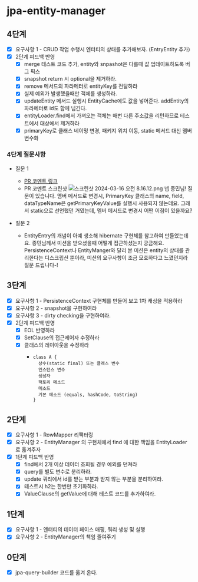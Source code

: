 # jpa-entity-manager

## 4단계
- [x] 요구사항 1 - CRUD 작업 수행시 엔터티의 상태를 추가해보자. (EntryEntity 추가)
- [x] 2단계 피드백 반영
  - [x] merge 테스트 코드 추가, entity와 snpashot은 다를때 값 업데이트하도록 버그 픽스
  - [x] snapshot return 시 optional을 제거하라. 
  - [x] remove 메서드의 파라메터로 entityKey를 전달하라
  - [x] 실제 예외가 발생했을때만 객체를 생성하라.
  - [x] updateEntity 메서드 실행시 EntityCache에도 값을 넣어준다. addEntity의 파라메터로 id도 함께 넘긴다. 
  - [x] entityLoader.find에서 가져오는 객체는 매번 다른 주소값을 리턴하므로 테스트에서 대상에서 제거하라
  - [x] primaryKey로 클래스 네이밍 변경, 패키지 위치 이동, static 메서드 대신 멤버 변수화

### 4단계 질문사항
* 질문 1
  * [PR 코멘트 링크](https://github.com/next-step/jpa-entity-manager/pull/165#discussion_r1525250415)
  * PR 코멘트 스크린샷
     ![스크린샷 2024-03-16 오전 8.16.12.png](..%2F..%2F..%2F..%2Fvar%2Ffolders%2F_q%2Fd52gkwbn3y539jdm707grkpr0000gn%2FT%2FTemporaryItems%2FNSIRD_screencaptureui_C2M3gP%2F%EC%8A%A4%ED%81%AC%EB%A6%B0%EC%83%B7%202024-03-16%20%EC%98%A4%EC%A0%84%208.16.12.png)
     넵 종민님! 질문이 있습니다. 멤버 메서드로 변경시, PrimaryKey 클래스의 name, field, dataTypeName은 getPrimaryKeyValue를 실행시 사용되지 않는데요. 그래서 static으로 선언했던 거였는데, 멤버 메서드로 변경시 어떤 이점이 있을까요?

* 질문 2
  * EntityEntry의 개념이 아예 생소해 hibernate 구현체를 참고하여 만들었는데요. 종민님께서 미션을 받으셨을때 어떻게 접근하셨는지 궁금해요. PersistenceContext나 EntityManger와 달리 본 미션은 entity의 상태를 관리한다는 디스크립션 뿐이라, 미션의 요구사항이 조금 모호하다고 느꼈던지라 질문 드립니다-! 
## 3단계
- [x] 요구사항 1 - PersistenceContext 구현체를 만들어 보고 1차 캐싱을 적용하라
- [x] 요구사항 2 - snapshot을 구현하여라
- [x] 요구사항 3 - dirty checking을 구현하여라.
- [x] 2단계 피드백 반영
  - [x] EOL 반영하라
  - [x] SetClause의 접근제어자 수정하라
  - [x] 클래스의 레이아웃을 수정하라
    - ```
      class A {
        상수(static final) 또는 클래스 변수
        인스턴스 변수
        생성자
        팩토리 메소드
        메소드
        기본 메소드 (equals, hashCode, toString)
      }
      ```

## 2단계
- [x] 요구사항 1 - RowMapper 리팩터링
- [x] 요구사항 2 - EntityManager 의 구현체에서 find 에 대한 책임을 EntityLoader 로 옮겨주자
- [x] 1단계 피드백 반영
  - [x] find에서 2개 이상 데이터 조회될 경우 예외를 던져라
  - [x] query를 별도 변수로 분리하라.
  - [x] update 쿼리에서 id를 받는 부분과 받지 않는 부분을 분리하여라.
  - [x] 테스트시 h2는 한번만 초기화하라.
  - [x] ValueClause의 getValue에 대해 테스트 코드를 추가하여라.
## 1단계
- [x] 요구사항 1 - 엔터티의 데이터 페이스 매핑, 쿼리 생성 및 실행
- [x] 요구사항 2 - EntityManager의 책임 줄여주기
 
## 0단계
- [x] jpa-query-builder 코드를 옮겨 온다.
